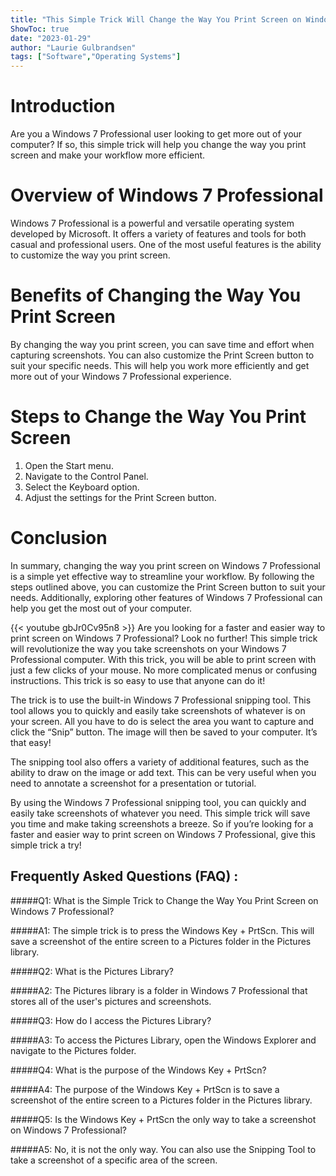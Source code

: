 ```yaml
---
title: "This Simple Trick Will Change the Way You Print Screen on Windows 7 Professional!"
ShowToc: true 
date: "2023-01-29"
author: "Laurie Gulbrandsen" 
tags: ["Software","Operating Systems"]
---
```

# Introduction

Are you a Windows 7 Professional user looking to get more out of your computer? If so, this simple trick will help you change the way you print screen and make your workflow more efficient.

# Overview of Windows 7 Professional

Windows 7 Professional is a powerful and versatile operating system developed by Microsoft. It offers a variety of features and tools for both casual and professional users. One of the most useful features is the ability to customize the way you print screen. 

# Benefits of Changing the Way You Print Screen 

By changing the way you print screen, you can save time and effort when capturing screenshots. You can also customize the Print Screen button to suit your specific needs. This will help you work more efficiently and get more out of your Windows 7 Professional experience. 

# Steps to Change the Way You Print Screen

1. Open the Start menu.
2. Navigate to the Control Panel.
3. Select the Keyboard option.
4. Adjust the settings for the Print Screen button.

# Conclusion 

In summary, changing the way you print screen on Windows 7 Professional is a simple yet effective way to streamline your workflow. By following the steps outlined above, you can customize the Print Screen button to suit your needs. Additionally, exploring other features of Windows 7 Professional can help you get the most out of your computer.

{{< youtube gbJr0Cv95n8 >}} 
Are you looking for a faster and easier way to print screen on Windows 7 Professional? Look no further! This simple trick will revolutionize the way you take screenshots on your Windows 7 Professional computer. With this trick, you will be able to print screen with just a few clicks of your mouse. No more complicated menus or confusing instructions. This trick is so easy to use that anyone can do it! 

The trick is to use the built-in Windows 7 Professional snipping tool. This tool allows you to quickly and easily take screenshots of whatever is on your screen. All you have to do is select the area you want to capture and click the “Snip” button. The image will then be saved to your computer. It’s that easy!

The snipping tool also offers a variety of additional features, such as the ability to draw on the image or add text. This can be very useful when you need to annotate a screenshot for a presentation or tutorial.

By using the Windows 7 Professional snipping tool, you can quickly and easily take screenshots of whatever you need. This simple trick will save you time and make taking screenshots a breeze. So if you’re looking for a faster and easier way to print screen on Windows 7 Professional, give this simple trick a try!

## Frequently Asked Questions (FAQ) :
#####Q1: What is the Simple Trick to Change the Way You Print Screen on Windows 7 Professional?

#####A1: The simple trick is to press the Windows Key + PrtScn. This will save a screenshot of the entire screen to a Pictures folder in the Pictures library. 

#####Q2: What is the Pictures Library? 

#####A2: The Pictures library is a folder in Windows 7 Professional that stores all of the user's pictures and screenshots.

#####Q3: How do I access the Pictures Library?

#####A3: To access the Pictures Library, open the Windows Explorer and navigate to the Pictures folder.

#####Q4: What is the purpose of the Windows Key + PrtScn?

#####A4: The purpose of the Windows Key + PrtScn is to save a screenshot of the entire screen to a Pictures folder in the Pictures library. 

#####Q5: Is the Windows Key + PrtScn the only way to take a screenshot on Windows 7 Professional?

#####A5: No, it is not the only way. You can also use the Snipping Tool to take a screenshot of a specific area of the screen.


